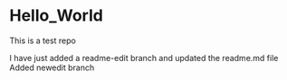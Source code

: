 # Hello_World
This is a test repo

I have just added a readme-edit branch and updated the readme.md file
Added newedit branch
